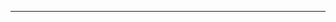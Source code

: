 <!--
CO_OP_TRANSLATOR_METADATA:
{
  "original_hash": "77735b446eb79b1bba9c849865cd0ced",
  "translation_date": "2025-08-28T18:05:14+00:00",
  "source_file": "03-GettingStarted/05-stdio-server/README.md",
  "language_code": "sv"
}
-->


---

